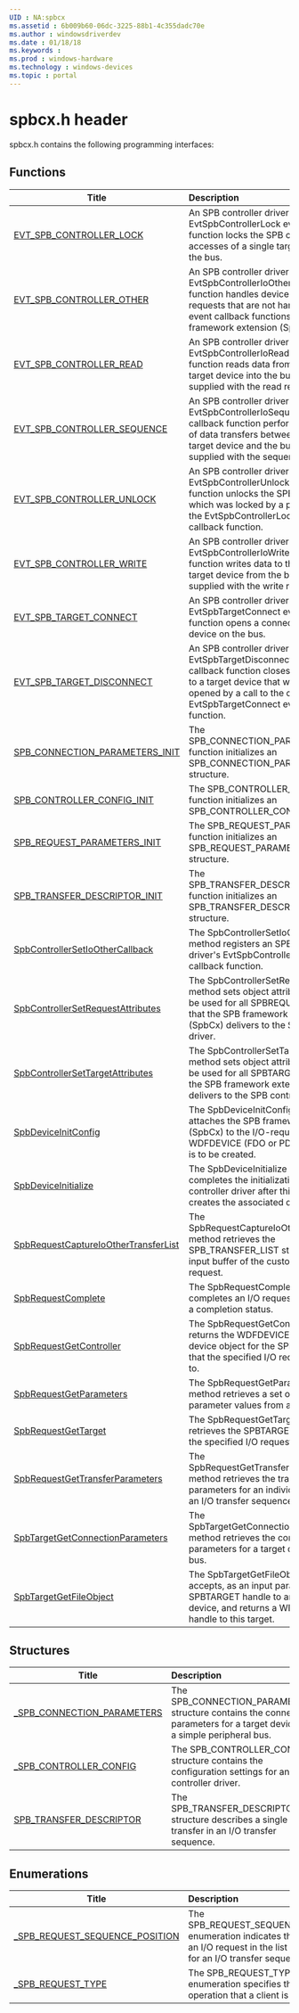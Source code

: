 ```yaml
---
UID : NA:spbcx
ms.assetid : 6b009b60-06dc-3225-88b1-4c355dadc70e
ms.author : windowsdriverdev
ms.date : 01/18/18
ms.keywords : 
ms.prod : windows-hardware
ms.technology : windows-devices
ms.topic : portal
---
```


# spbcx.h header



spbcx.h contains the following programming interfaces:





## Functions
| Title | Description |
| ---- |:---- |
| [EVT_SPB_CONTROLLER_LOCK](nc-spbcx-evt_spb_controller_lock.md) | An SPB controller driver's EvtSpbControllerLock event callback function locks the SPB controller for accesses of a single target device on the bus. |
| [EVT_SPB_CONTROLLER_OTHER](nc-spbcx-evt_spb_controller_other.md) | An SPB controller driver's EvtSpbControllerIoOther event callback function handles device I/O control requests that are not handled by other event callback functions or by the SPB framework extension (SpbCx). |
| [EVT_SPB_CONTROLLER_READ](nc-spbcx-evt_spb_controller_read.md) | An SPB controller driver's EvtSpbControllerIoRead event callback function reads data from the specified target device into the buffers that are supplied with the read request. |
| [EVT_SPB_CONTROLLER_SEQUENCE](nc-spbcx-evt_spb_controller_sequence.md) | An SPB controller driver's EvtSpbControllerIoSequence event callback function performs a sequence of data transfers between the specified target device and the buffers that are supplied with the sequence request. |
| [EVT_SPB_CONTROLLER_UNLOCK](nc-spbcx-evt_spb_controller_unlock.md) | An SPB controller driver's EvtSpbControllerUnlock event callback function unlocks the SPB controller, which was locked by a previous call to the EvtSpbControllerLock event callback function. |
| [EVT_SPB_CONTROLLER_WRITE](nc-spbcx-evt_spb_controller_write.md) | An SPB controller driver's EvtSpbControllerIoWrite event callback function writes data to the specified target device from the buffers that are supplied with the write request. |
| [EVT_SPB_TARGET_CONNECT](nc-spbcx-evt_spb_target_connect.md) | An SPB controller driver's EvtSpbTargetConnect event callback function opens a connection to a target device on the bus. |
| [EVT_SPB_TARGET_DISCONNECT](nc-spbcx-evt_spb_target_disconnect.md) | An SPB controller driver's EvtSpbTargetDisconnect event callback function closes a connection to a target device that was previously opened by a call to the driver's EvtSpbTargetConnect event callback function. |
| [SPB_CONNECTION_PARAMETERS_INIT](nf-spbcx-spb_connection_parameters_init.md) | The SPB_CONNECTION_PARAMETERS_INIT function initializes an SPB_CONNECTION_PARAMETERS structure. |
| [SPB_CONTROLLER_CONFIG_INIT](nf-spbcx-spb_controller_config_init.md) | The SPB_CONTROLLER_CONFIG_INIT function initializes an SPB_CONTROLLER_CONFIG structure. |
| [SPB_REQUEST_PARAMETERS_INIT](nf-spbcx-spb_request_parameters_init.md) | The SPB_REQUEST_PARAMETERS_INIT function initializes an SPB_REQUEST_PARAMETERS structure. |
| [SPB_TRANSFER_DESCRIPTOR_INIT](nf-spbcx-spb_transfer_descriptor_init.md) | The SPB_TRANSFER_DESCRIPTOR_INIT function initializes an SPB_TRANSFER_DESCRIPTOR structure. |
| [SpbControllerSetIoOtherCallback](nf-spbcx-spbcontrollersetioothercallback.md) | The SpbControllerSetIoOtherCallback method registers an SPB controller driver's EvtSpbControllerIoOther callback function. |
| [SpbControllerSetRequestAttributes](nf-spbcx-spbcontrollersetrequestattributes.md) | The SpbControllerSetRequestAttributes method sets object attributes that will be used for all SPBREQUEST objects that the SPB framework extension (SpbCx) delivers to the SPB controller driver. |
| [SpbControllerSetTargetAttributes](nf-spbcx-spbcontrollersettargetattributes.md) | The SpbControllerSetTargetAttributes method sets object attributes that will be used for all SPBTARGET objects that the SPB framework extension (SpbCx) delivers to the SPB controller driver. |
| [SpbDeviceInitConfig](nf-spbcx-spbdeviceinitconfig.md) | The SpbDeviceInitConfig method attaches the SPB framework extension (SpbCx) to the I/O-request chain for a WDFDEVICE (FDO or PDO) object that is to be created. |
| [SpbDeviceInitialize](nf-spbcx-spbdeviceinitialize.md) | The SpbDeviceInitialize method completes the initialization of the SPB controller driver after this driver creates the associated device object. |
| [SpbRequestCaptureIoOtherTransferList](nf-spbcx-spbrequestcaptureioothertransferlist.md) | The SpbRequestCaptureIoOtherTransferList method retrieves the SPB_TRANSFER_LIST structure in the input buffer of the custom IOCTL request. |
| [SpbRequestComplete](nf-spbcx-spbrequestcomplete.md) | The SpbRequestComplete method completes an I/O request and supplies a completion status. |
| [SpbRequestGetController](nf-spbcx-spbrequestgetcontroller.md) | The SpbRequestGetController method returns the WDFDEVICE handle to the device object for the SPB controller that the specified I/O request was sent to. |
| [SpbRequestGetParameters](nf-spbcx-spbrequestgetparameters.md) | The SpbRequestGetParameters method retrieves a set of SPB-specific parameter values from an I/O request. |
| [SpbRequestGetTarget](nf-spbcx-spbrequestgettarget.md) | The SpbRequestGetTarget method retrieves the SPBTARGET handle from the specified I/O request. |
| [SpbRequestGetTransferParameters](nf-spbcx-spbrequestgettransferparameters.md) | The SpbRequestGetTransferParameters method retrieves the transfer parameters for an individual transfer in an I/O transfer sequence. |
| [SpbTargetGetConnectionParameters](nf-spbcx-spbtargetgetconnectionparameters.md) | The SpbTargetGetConnectionParameters method retrieves the connection parameters for a target device on the bus. |
| [SpbTargetGetFileObject](nf-spbcx-spbtargetgetfileobject.md) | The SpbTargetGetFileObject method accepts, as an input parameter, an SPBTARGET handle to an open target device, and returns a WDFFILEOBJECT handle to this target. |



## Structures
| Title | Description |
| ---- |:---- |
| [_SPB_CONNECTION_PARAMETERS](ns-spbcx-_spb_connection_parameters.md) | The SPB_CONNECTION_PARAMETERS structure contains the connection parameters for a target device on a simple peripheral bus. |
| [_SPB_CONTROLLER_CONFIG](ns-spbcx-_spb_controller_config.md) | The SPB_CONTROLLER_CONFIG structure contains the configuration settings for an SPB controller driver. |
| [SPB_TRANSFER_DESCRIPTOR](ns-spbcx-spb_transfer_descriptor.md) | The SPB_TRANSFER_DESCRIPTOR structure describes a single transfer in an I/O transfer sequence. |


## Enumerations
| Title | Description |
| ---- |:---- |
| [_SPB_REQUEST_SEQUENCE_POSITION](ne-spbcx-_spb_request_sequence_position.md) | The SPB_REQUEST_SEQUENCE_POSITION enumeration indicates the position of an I/O request in the list of transfers for an I/O transfer sequence. |
| [_SPB_REQUEST_TYPE](ne-spbcx-_spb_request_type.md) | The SPB_REQUEST_TYPE enumeration specifies the type of SPB operation that a client is requesting. |